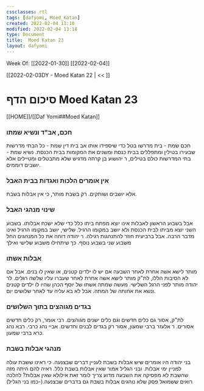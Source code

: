 ```yaml
---
cssclasses: rtl
tags: [dafyomi, Moed_Katan] 
created: 2022-02-04 13:18
modified: 2022-02-04 13:18
type: Document
title:  Moed Katan 23
layout: dafyomi
---
```

Week Of: [[2022-01-30]]
[[2022-02-04]]

[[2022-02-03DY - Moed Katan 22 | << ]] 

# סיכום הדף  Moed Katan 23

[[HOME]]/[[Daf Yomi##Moed Katan]]

### חכם, אב"ד ונשיא שמתו
חכם שמת - בית מדרשו בטל כדי שיספידו אותו
אב בית דין שמת - כל הבתי מדרשות שבעירו בטילין ומתפללים בבית כנסת ומשנים את המקומות בבית הכנסת.
נשיא שמת - בתי המדרשות כולם בטילים, ר יהושוע בן קרחה מדגיש שלא מתבטלים ומטיילים אלא יושבים דוממים.
### אין אומרים הלכות ואגדות בבית האבל
אלא יושבים ושותקים. רק בשבת מותר, כי אין אבלות בשבת.
### שינוי מנהגי האבל
אבל בשבוע הראשון לאבלות אינו יוצא מפתח ביתו כלל כדי שלא ישכח אבלותו.
בשבוע השני יוצא מביתו לבית הכנסת ולא יושב במקומו הרגיל. 
שלישי, יושב במקומו הרגיל ואינו מדבר הרבה. אבל ברביעית חוזר להתנהגות רגילה.
ר יהודה דוחה את כל המנהגים החל משבוע שני בשבוע נוסף. כך שיתחילו משבוע שלישי ואילך 
### אבלות אשתו
מותר לישא אשה אחרת לאחר השבעה אם יש לו ילדים קטנים, או שאין לו בנים. אבל אם לא הסיבות הללו, לת"ק מותר לישא אשה אחרת לאחר שעברו עליו שלשה רגלים. לר יהודה מותר לפני הרגל השלישי.
מעשה שמתה אשתו של יוסף הכהן שהיו לו ילדים קטנים ונשא את אחותה של המתה. אבל לא בא עליה עד לאחר שלושים יום.
### בגדים מגוהצים בתוך השלושים
לת"ק, אסור גם כלים חדשים וגם כלים ישנים מגוהצים.
רבי אומר, רק כלים חדשים אסורים.
ר אלעזר ברבי שמעון, אסור רק בגדים לבנים וחדשים.
אביי נהג כרבי. רבא נהג כרא ברבי שמעון.
### מנהגי אבלות בשבת
בני יהודה היו אומרים שיש אבלות בשבת לעניין דברים שבצנעה. כי ראינו ששבת עולה למניין ימי אבלות.
ובני הגליל אמור שאין אבלות בשבת כלל. ראיה להם היתה מזה שהשבת לא מפסיקה את השבעה מדוע צריך לומר זאת אילולא שאין אבלות?
להלכה רואים ששמואל פסק שלא נוהגים אבלות בשבת גם בדברים שבצנעה.(-כמו בני הגליל)